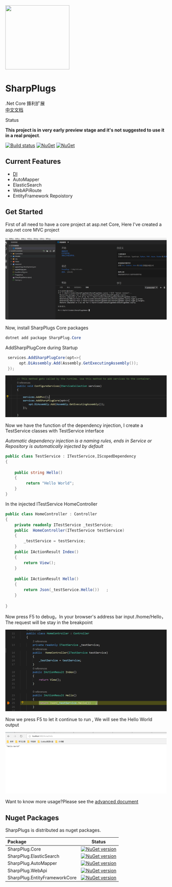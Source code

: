 
<img src="https://raw.githubusercontent.com/liangshiw/SharpPlugs/master/doc/img/logo.png" width="200" height="200" /> 

# SharpPlugs 

.Net Core 鋒利扩展   
[中文文档](/doc/readme_cn.md)

Status

**This project is in very early preview stage and it's not suggested to use it in a real project**.

[![Build status](https://ci.appveyor.com/api/projects/status/74whrxjajlnacjma?svg=true)](https://ci.appveyor.com/project/ShiWei-L/sharpplugs)
[![NuGet](https://img.shields.io/nuget/v/SharpPlug.Core.svg)](https://www.nuget.org/packages/SharpPlug.Core/)
[![NuGet](https://img.shields.io/nuget/dt/SharpPlug.Core.svg)](https://www.nuget.org/packages/SharpPlug.Core/)

## Current Features

- [DI](/doc/DI.md) 
- AutoMapper
- ElasticSearch
- WebAPiRoute
- EntityFramework Repoistory

## Get Started

First of all need to have a core project at asp.net Core, Here I've created a asp.net core MVC project

![asp.net core Project](/doc/img/getStarted/createProject.png)

Now, install SharpPlugs Core packages
```powershell
dotnet add package SharpPlug.Core
```

AddSharpPlugCore during Startup
```c#
 services.AddSharpPlugCore(opt=>{
      opt.DiAssembly.Add(Assembly.GetExecutingAssembly());
 });
```
![asp.net core Project](/doc/img/getStarted/2.png)

Now we have the function of the dependency injection, I create a TestService classes with TestService interface

*Automatic dependency injection is a naming rules, ends in Service or  Repository is automatically injected by default*

```c#
public class TestService : ITestService,IScopedDependency
{

    public string Hello()
    {
         return "Hello World";
    }
}
```
In the injected ITestService HomeController
```c#
public class HomeController : Controller
{
    private readonly ITestService _testService;
    public  HomeController(ITestService testService)
    {
        _testService = testService;
    }
    public IActionResult Index()
    {
        return View();
    }

    public IActionResult Hello()
    {
        return Json(_testService.Hello())   ;
    }
       
}
```
Now press F5 to debug，In your browser's address bar input /home/Hello，The request will be stay in the breakpoint

![asp.net core Project](/doc/img/getStarted/3.png)

Now we press F5 to let it continue to run , We will see the Hello World output

![asp.net core Project](/doc/img/getStarted/4.png)

Want to know more usage?Please see the [advanced document](/doc/document.md) 

## Nuget Packages

SharpPlugs is distributed as nuget packages.

|Package|Status|
|:------|:-----:|
|SharpPlug.Core|[![NuGet version](https://badge.fury.io/nu/SharpPlug.Core.svg)](https://badge.fury.io/nu/SharpPlug.Core)|
|SharpPlug.ElasticSearch|[![NuGet version](https://badge.fury.io/nu/SharpPlug.ElasticSearch.svg)](https://badge.fury.io/nu/Abp.AspNetCore)|
|SharpPlug.AutoMapper|[![NuGet version](https://badge.fury.io/nu/SharpPlug.AutoMapper.svg)](https://badge.fury.io/nu/SharpPlug.AutoMapper)|
|SharpPlug.WebApi|[![NuGet version](https://badge.fury.io/nu/SharpPlug.WebApi.svg)](https://badge.fury.io/nu/SharpPlug.WebApi)|
|SharpPlug.EntityFrameworkCore|[![NuGet version](https://badge.fury.io/nu/SharpPlug.EntityFrameworkCore.svg)](https://badge.fury.io/nu/SharpPlug.EntityFrameworkCore)|
